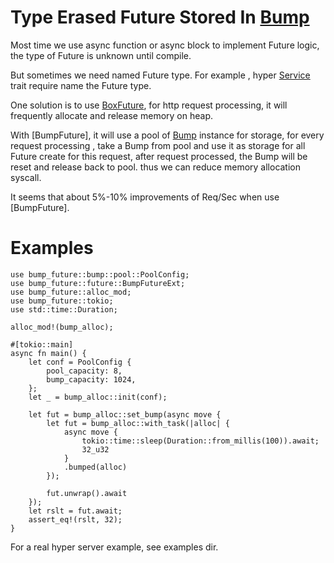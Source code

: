 # Type Erased Future Stored In [Bump](https://docs.rs/bumpalo/latest/bumpalo/)
Most time we use async function or async block to implement Future logic, the type of Future is unknown until compile.

But sometimes we need named Future type. For example , hyper [Service](https://docs.rs/hyper/latest/hyper/service/trait.Service.html) trait require name the Future type.

One solution is to use [BoxFuture](https://docs.rs/futures/latest/futures/future/type.BoxFuture.html), for http request processing, it will frequently allocate and release
memory on heap.

With [BumpFuture], it will use a pool of [Bump](https://docs.rs/bumpalo/latest/bumpalo/struct.Bump.html) instance for storage, for every request processing ,
take a Bump from pool and use it as storage for all Future create for this request,
after request processed, the Bump will be reset and release back to pool. thus we can reduce memory allocation syscall.

It seems that about 5%-10% improvements of Req/Sec when use [BumpFuture].

# Examples
```
use bump_future::bump::pool::PoolConfig;
use bump_future::future::BumpFutureExt;
use bump_future::alloc_mod;
use bump_future::tokio;
use std::time::Duration;

alloc_mod!(bump_alloc);

#[tokio::main]
async fn main() {
    let conf = PoolConfig {
        pool_capacity: 8,
        bump_capacity: 1024,
    };
    let _ = bump_alloc::init(conf);
    
    let fut = bump_alloc::set_bump(async move {
        let fut = bump_alloc::with_task(|alloc| {
            async move {
                tokio::time::sleep(Duration::from_millis(100)).await;
                32_u32
            }
            .bumped(alloc)
        });
        
        fut.unwrap().await
    });
    let rslt = fut.await;
    assert_eq!(rslt, 32);
}
```
For a real hyper server example, see examples dir.